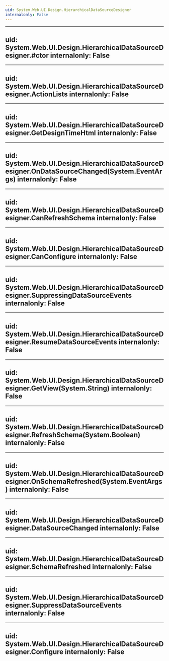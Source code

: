 ```yaml
---
uid: System.Web.UI.Design.HierarchicalDataSourceDesigner
internalonly: False
---
```


---
uid: System.Web.UI.Design.HierarchicalDataSourceDesigner.#ctor
internalonly: False
---

---
uid: System.Web.UI.Design.HierarchicalDataSourceDesigner.ActionLists
internalonly: False
---

---
uid: System.Web.UI.Design.HierarchicalDataSourceDesigner.GetDesignTimeHtml
internalonly: False
---

---
uid: System.Web.UI.Design.HierarchicalDataSourceDesigner.OnDataSourceChanged(System.EventArgs)
internalonly: False
---

---
uid: System.Web.UI.Design.HierarchicalDataSourceDesigner.CanRefreshSchema
internalonly: False
---

---
uid: System.Web.UI.Design.HierarchicalDataSourceDesigner.CanConfigure
internalonly: False
---

---
uid: System.Web.UI.Design.HierarchicalDataSourceDesigner.SuppressingDataSourceEvents
internalonly: False
---

---
uid: System.Web.UI.Design.HierarchicalDataSourceDesigner.ResumeDataSourceEvents
internalonly: False
---

---
uid: System.Web.UI.Design.HierarchicalDataSourceDesigner.GetView(System.String)
internalonly: False
---

---
uid: System.Web.UI.Design.HierarchicalDataSourceDesigner.RefreshSchema(System.Boolean)
internalonly: False
---

---
uid: System.Web.UI.Design.HierarchicalDataSourceDesigner.OnSchemaRefreshed(System.EventArgs)
internalonly: False
---

---
uid: System.Web.UI.Design.HierarchicalDataSourceDesigner.DataSourceChanged
internalonly: False
---

---
uid: System.Web.UI.Design.HierarchicalDataSourceDesigner.SchemaRefreshed
internalonly: False
---

---
uid: System.Web.UI.Design.HierarchicalDataSourceDesigner.SuppressDataSourceEvents
internalonly: False
---

---
uid: System.Web.UI.Design.HierarchicalDataSourceDesigner.Configure
internalonly: False
---

